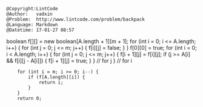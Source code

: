 ```
@Copyright:LintCode
@Author:   vadxin
@Problem:  http://www.lintcode.com/problem/backpack
@Language: Markdown
@Datetime: 17-01-27 08:57
```

boolean f[][] = new boolean[A.length + 1][m + 1];
        for (int i = 0; i <= A.length; i++) {
            for (int j = 0; j <= m; j++) {
                f[i][j] = false;
            }
        }
        f[0][0] = true;
        for (int i = 0; i < A.length; i++) {
            for (int j = 0; j <= m; j++) {
                f[i + 1][j] = f[i][j];
                if (j >= A[i] && f[i][j - A[i]]) {
                    f[i + 1][j] = true;
                }
            } // for j
        } // for i
        
        for (int i = m; i >= 0; i--) {
            if (f[A.length][i]) {
                return i;
            }
        }
        return 0;